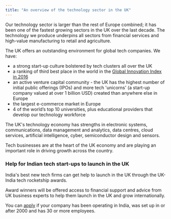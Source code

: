 ```yaml
---
title: "An overview of the technology sector in the UK"
---
```


Our technology sector is larger than the rest of Europe combined; it has been one of the fastest growing sectors in the UK over the last decade.  The technology we produce underpins all sectors from financial services and high-value manufacturing to retail and agriculture. 
 
The UK offers an outstanding environment for global tech companies. We have:
 
- a strong start-up culture bolstered by tech clusters all over the UK
- a ranking of third best place in the world in the  [Global Innovation Index in 2016](https://www.globalinnovationindex.org/analysis-indicator)
- an active venture capital community - the UK has the highest number of initial public offerings (IPOs) and more tech 'unicorns' (a start-up company valued at over 1 billion USD) created than anywhere else in Europe
- the largest e-commerce market in Europe
- 4 of the world’s top 10 universities, plus educational providers that develop our technology workforce
 
The UK's technology economy has strengths in electronic systems, communications, data management and analytics, data centres, cloud services, artificial intelligence, cyber, semiconductor design and sensors.  
 
Tech businesses are at the heart of the UK economy and are playing an important role in driving growth across the country.

### Help for Indian tech start-ups to launch in the UK
India's best new tech firms can get help to launch in the UK through the UK-India tech rocketship awards.

Award winners will be offered access to financial support and advice from UK business experts to help them launch in the UK and grow internationally.

You can [apply](https://www.events.trade.gov.uk/tech-rocketship-awards-2017) if your company has been operating in India, was set up in or after 2000 and has 30 or more employees.
